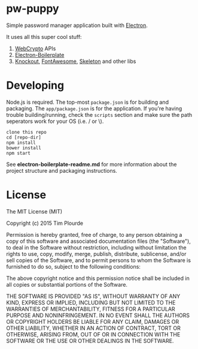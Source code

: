 pw-puppy
==============
Simple password manager application built with [Electron](http://electron.atom.io).  

It uses all this super cool stuff:

1. [WebCrypto](http://www.w3.org/TR/WebCryptoAPI/) APIs
2. [Electron-Boilerplate](https://github.com/szwacz/electron-boilerplate)
3. [Knockout](http://knockoutjs.com/), [FontAwesome](http://fontawesome.io/), [Skeleton](http://getskeleton.com/) and other libs

# Developing

Node.js is required.  The top-most `package.json` is for building and packaging.  The `app/package.json` is for the application.  If you're having trouble building/running, check the `scripts` section and make sure the path seperators work for your OS (i.e. / or \\).

```
clone this repo
cd [repo-dir]
npm install
bower install
npm start
```

See **electron-boilerplate-readme.md** for more information about the project structure and packaging instructions.

# License

The MIT License (MIT)

Copyright (c) 2015 Tim Plourde

Permission is hereby granted, free of charge, to any person obtaining a copy
of this software and associated documentation files (the "Software"), to deal
in the Software without restriction, including without limitation the rights
to use, copy, modify, merge, publish, distribute, sublicense, and/or sell
copies of the Software, and to permit persons to whom the Software is
furnished to do so, subject to the following conditions:

The above copyright notice and this permission notice shall be included in all
copies or substantial portions of the Software.

THE SOFTWARE IS PROVIDED "AS IS", WITHOUT WARRANTY OF ANY KIND, EXPRESS OR
IMPLIED, INCLUDING BUT NOT LIMITED TO THE WARRANTIES OF MERCHANTABILITY,
FITNESS FOR A PARTICULAR PURPOSE AND NONINFRINGEMENT. IN NO EVENT SHALL THE
AUTHORS OR COPYRIGHT HOLDERS BE LIABLE FOR ANY CLAIM, DAMAGES OR OTHER
LIABILITY, WHETHER IN AN ACTION OF CONTRACT, TORT OR OTHERWISE, ARISING FROM,
OUT OF OR IN CONNECTION WITH THE SOFTWARE OR THE USE OR OTHER DEALINGS IN THE
SOFTWARE.

